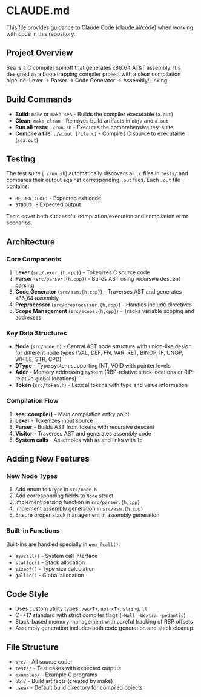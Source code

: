 # CLAUDE.md

This file provides guidance to Claude Code (claude.ai/code) when working with code in this repository.

## Project Overview

Sea is a C compiler spinoff that generates x86_64 AT&T assembly. It's designed as a bootstrapping compiler project with a clear compilation pipeline: Lexer → Parser → Code Generator → Assembly/Linking.

## Build Commands

- **Build**: `make` or `make sea` - Builds the compiler executable (`a.out`)
- **Clean**: `make clean` - Removes build artifacts in `obj/` and `a.out`
- **Run all tests**: `./run.sh` - Executes the comprehensive test suite
- **Compile a file**: `./a.out [file.c]` - Compiles C source to executable (`sea.out`)

## Testing

The test suite (`./run.sh`) automatically discovers all `.c` files in `tests/` and compares their output against corresponding `.out` files. Each `.out` file contains:
- `RETURN_CODE:` - Expected exit code
- `STDOUT:` - Expected output

Tests cover both successful compilation/execution and compilation error scenarios.

## Architecture

### Core Components

1. **Lexer** (`src/lexer.{h,cpp}`) - Tokenizes C source code
2. **Parser** (`src/parser.{h,cpp}`) - Builds AST using recursive descent parsing
3. **Code Generator** (`src/asm.{h,cpp}`) - Traverses AST and generates x86_64 assembly
4. **Preprocessor** (`src/preprocessor.{h,cpp}`) - Handles include directives
5. **Scope Management** (`src/scope.{h,cpp}`) - Tracks variable scoping and addresses

### Key Data Structures

- **Node** (`src/node.h`) - Central AST node structure with union-like design for different node types (VAL, DEF, FN, VAR, RET, BINOP, IF, UNOP, WHILE, STR, CPD)
- **DType** - Type system supporting INT, VOID with pointer levels
- **Addr** - Memory addressing system (RBP-relative stack locations or RIP-relative global locations)
- **Token** (`src/token.h`) - Lexical tokens with type and value information

### Compilation Flow

1. **sea::compile()** - Main compilation entry point
2. **Lexer** - Tokenizes input source
3. **Parser** - Builds AST from tokens with recursive descent
4. **Visitor** - Traverses AST and generates assembly code
5. **System calls** - Assembles with `as` and links with `ld`

## Adding New Features

### New Node Types
1. Add enum to `NType` in `src/node.h`
2. Add corresponding fields to `Node` struct
3. Implement parsing function in `src/parser.{h,cpp}`
4. Implement assembly generation in `src/asm.{h,cpp}`
5. Ensure proper stack management in assembly generation

### Built-in Functions
Built-ins are handled specially in `gen_fcall()`:
- `syscall()` - System call interface
- `stalloc()` - Stack allocation
- `sizeof()` - Type size calculation
- `galloc()` - Global allocation

## Code Style

- Uses custom utility types: `vec<T>`, `uptr<T>`, `string`, `ll`
- C++17 standard with strict compiler flags (`-Wall -Wextra -pedantic`)
- Stack-based memory management with careful tracking of RSP offsets
- Assembly generation includes both code generation and stack cleanup

## File Structure

- `src/` - All source code
- `tests/` - Test cases with expected outputs
- `examples/` - Example C programs
- `obj/` - Build artifacts (created by make)
- `.sea/` - Default build directory for compiled objects